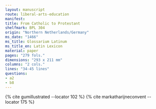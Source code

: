 ```yaml
---
layout: manuscript
route: liberal-arts-education
manifest: 
title: From Catholic to Protestant
shelfmark: BPL 304
origin: "Northern Netherlands/Germany"
ms_date: "1466"
ms_title: Glossarium Latinum
ms_title_en: Latin Lexicon
material: paper
pages: "279 fols."
dimensions: "293 x 211 mm"
columns: "2 cols."
lines: "34-45 lines"
questions:
- a2
- b8
---
```


{% cite gumillustrated --locator 102 %}
{% cite markatharijneconvent --locator 175 %}